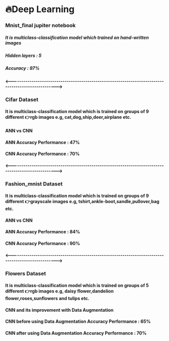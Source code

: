 # :fire:Deep Learning
### Mnist_final jupiter notebook
##### It is multiclass-classification model which trained on hand-written images
##### Hidden layers : 5
##### Accuracy : 97%

#### <--------------------------------------------------------------------------------------------------->
### Cifar Dataset
#### It is multiclass-classification model which is trained on groups of 9 different :point_right:rgb images e.g, cat,dog,ship,deer,airplane etc.
#### ANN vs CNN
#### ANN Accuracy Performance : 47%
#### CNN Accuracy Performance : 70%

#### <--------------------------------------------------------------------------------------------------->
### Fashion_mnist Dataset
#### It is multiclass-classification model which is trained on groups of 9 different :point_right:grayscale images e.g, tshirt,ankle-boot,sandle,pullover,bag etc.
#### ANN vs CNN
#### ANN Accuracy Performance : 84%
#### CNN Accuracy Performance : 90%

#### <--------------------------------------------------------------------------------------------------->
### Flowers Dataset
#### It is multiclass-classification model which is trained on groups of 5 different :point_right:rgb images e.g, daisy flower,dandelion flower,roses,sunflowers and tulips etc.
#### CNN and its improvement with Data Augmentation
#### CNN before using Data Augmentation Accuracy Performance : 65%
#### CNN after using Data Augmentation Accuracy Performance : 70%
